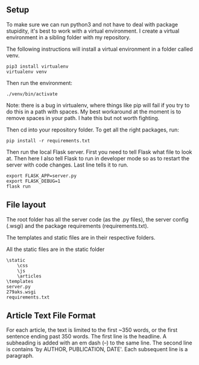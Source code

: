## Setup

To make sure we can run python3 and not have to deal with package stupidity, it's best to work with a virtual environment. I create a virtual environment in a sibling folder with my repository.

The following instructions will install a virtual environment in a folder called venv.

	pip3 install virtualenv
	virtualenv venv

Then run the environment:

	./venv/bin/activate

Note: there is a bug in virtualenv, where things like pip will fail if you try to do this in a path with spaces. My best workaround at the moment is to remove spaces in your path. I hate this but not worth fighting.

Then cd into your repository folder. To get all the right packages, run:

	pip install -r requirements.txt

Then run the local Flask server. First you need to tell Flask what file to look at. Then here I also tell Flask to run in developer mode so as to restart the server with code changes. Last line tells it to run. 

	export FLASK_APP=server.py
	export FLASK_DEBUG=1
	flask run

## File layout

The root folder has all the server code (as the .py files), the server config (.wsgi) and the package requirements (requirements.txt). 

The templates and static files are in their respective folders. 

All the static files are in the static folder

	\static
		\css
		\js
		\articles
	\templates
	server.py
	279aks.wsgi
	requirements.txt

## Article Text File Format

For each article, the text is limited to the first ~350 words, or the first sentence ending past 350 words. The first line is the headline. A subheading is added with an em dash (–) to the same line. The second line is contains 'by AUTHOR, PUBLICATION, DATE'. Each subsequent line is a paragraph.




